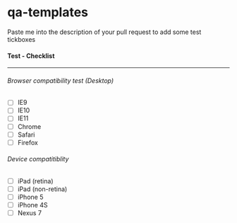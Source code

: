 qa-templates
============
Paste me into the description of your pull request to add some test tickboxes

#### Test - Checklist
---
###### Browser compatibility test (Desktop)
- [ ] IE9
- [ ] IE10 
- [ ] IE11
- [ ] Chrome
- [ ] Safari
- [ ] Firefox

###### Device compatitiblity
- [ ] iPad (retina)
- [ ] iPad (non-retina)
- [ ] iPhone 5
- [ ] iPhone 4S
- [ ] Nexus 7
